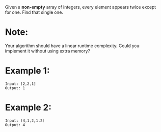 Given a **non-empty** array of integers, every element appears twice except for one. Find that single one.

# Note:

Your algorithm should have a linear runtime complexity. Could you implement it without using extra memory?

# Example 1:
```
Input: [2,2,1]
Output: 1
```
# Example 2:
```
Input: [4,1,2,1,2]
Output: 4
```